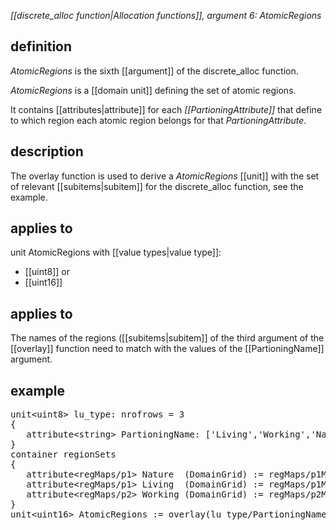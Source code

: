 *[[discrete_alloc function|Allocation functions]], argument 6: AtomicRegions*

## definition

*AtomicRegions* is the sixth [[argument]] of the discrete_alloc function.

*AtomicRegions* is a [[domain unit]] defining the set of atomic regions.

It contains [[attributes|attribute]] for each *[[PartioningAttribute]]* that define to which region each atomic region belongs for that *PartioningAttribute*.

## description

The overlay function is used to derive a *AtomicRegions* [[unit]] with the set of relevant [[subitems|subitem]] for the discrete_alloc function, see the example.

## applies to

unit AtomicRegions with [[value types|value type]]:
-   [[uint8]] or
-   [[uint16]]

## applies to

The names of the regions ([[subitems|subitem]] of the third argument of the [[overlay]] function need to match with the values of the [[PartioningName]] argument.

## example
<pre>
unit&lt;uint8&gt; lu_type: nrofrows = 3
{ 
   attribute&lt;string&gt; PartioningName: ['Living','Working','Nature'];
}
container regionSets
{
   attribute&lt;regMaps/p1&gt; Nature  (DomainGrid) := regMaps/p1Map;
   attribute&lt;regMaps/p1&gt; Living  (DomainGrid) := regMaps/p1Map;
   attribute&lt;regMaps/p2&gt; Working (DomainGrid) := regMaps/p2Map;
}
unit&lt;uint16&gt; AtomicRegions := overlay(lu_type/PartioningName, DomainGrid, regionSets);
</pre>
